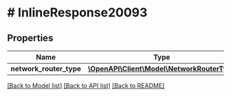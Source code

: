 # # InlineResponse20093

## Properties

Name | Type | Description | Notes
------------ | ------------- | ------------- | -------------
**network_router_type** | [**\OpenAPI\Client\Model\NetworkRouterType**](NetworkRouterType.md) |  | [optional]

[[Back to Model list]](../../README.md#models) [[Back to API list]](../../README.md#endpoints) [[Back to README]](../../README.md)
